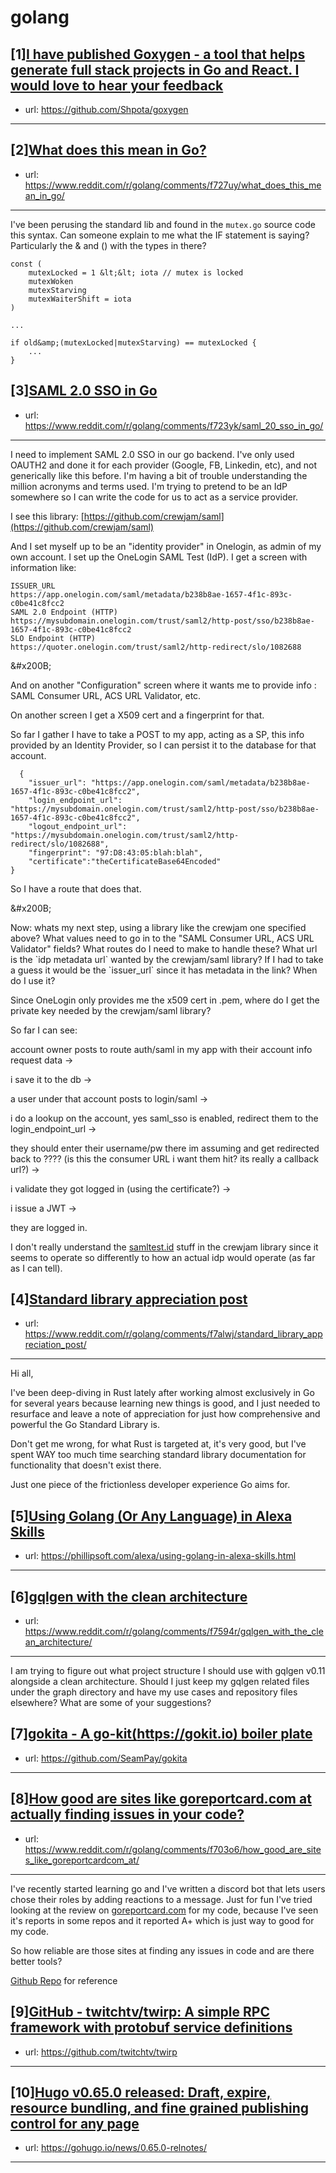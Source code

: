 # golang
## [1][I have published Goxygen - a tool that helps generate full stack projects in Go and React. I would love to hear your feedback](https://www.reddit.com/r/golang/comments/f7aco4/i_have_published_goxygen_a_tool_that_helps/)
- url: https://github.com/Shpota/goxygen
---

## [2][What does this mean in Go?](https://www.reddit.com/r/golang/comments/f727uy/what_does_this_mean_in_go/)
- url: https://www.reddit.com/r/golang/comments/f727uy/what_does_this_mean_in_go/
---
I've been perusing the standard lib and found in the `mutex.go` source code this syntax. Can someone explain to me what the IF statement is saying? Particularly the &amp; and () with the types in there?

    const (
    	mutexLocked = 1 &lt;&lt; iota // mutex is locked
    	mutexWoken
    	mutexStarving
    	mutexWaiterShift = iota
    )
    
    ...
    
    if old&amp;(mutexLocked|mutexStarving) == mutexLocked {
        ...
    }
## [3][SAML 2.0 SSO in Go](https://www.reddit.com/r/golang/comments/f723yk/saml_20_sso_in_go/)
- url: https://www.reddit.com/r/golang/comments/f723yk/saml_20_sso_in_go/
---
I need to implement SAML 2.0 SSO in our go backend. I've only used OAUTH2 and done it for each provider (Google, FB, Linkedin, etc), and not generically like this before. I'm having a bit of trouble understanding the million acronyms and terms used.  I'm trying to pretend to be an IdP somewhere so I can write the code for us to act as a service provider.

I see this library: [https://github.com/crewjam/saml](https://github.com/crewjam/saml)

And I set myself up to be an "identity provider" in Onelogin, as admin of my own account. I set up the OneLogin SAML Test (IdP). I get a screen with information like:

    ISSUER_URL  
    https://app.onelogin.com/saml/metadata/b238b8ae-1657-4f1c-893c-c0be41c8fcc2 
    SAML 2.0 Endpoint (HTTP) 
    https://mysubdomain.onelogin.com/trust/saml2/http-post/sso/b238b8ae-1657-4f1c-893c-c0be41c8fcc2 
    SLO Endpoint (HTTP) 
    https://quoter.onelogin.com/trust/saml2/http-redirect/slo/1082688

&amp;#x200B;

And on another "Configuration" screen where it wants me to provide info : SAML Consumer URL, ACS URL Validator, etc.

On another screen I get a X509 cert and a fingerprint for that.

So far I gather I have to take a POST to my app, acting as a SP, this info provided by an Identity Provider, so I can persist it to the database for that account.

      {
    	"issuer_url": "https://app.onelogin.com/saml/metadata/b238b8ae-1657-4f1c-893c-c0be41c8fcc2",
    	"login_endpoint_url": "https://mysubdomain.onelogin.com/trust/saml2/http-post/sso/b238b8ae-1657-4f1c-893c-c0be41c8fcc2",
    	"logout_endpoint_url": "https://mysubdomain.onelogin.com/trust/saml2/http-redirect/slo/1082688",
    	"fingerprint": "97:D8:43:05:blah:blah",
    	"certificate":"theCertificateBase64Encoded"	
    }

So I have a route that does that.

&amp;#x200B;

Now: whats my next step, using a library like the crewjam one specified above? What values need to go in to the "SAML Consumer URL, ACS URL Validator" fields? What routes do I need to make to handle these? What url is the \`idp metadata url\` wanted by the crewjam/saml library? If I had to take a guess it would be the \`issuer\_url\` since it has metadata in the link? When do I use it?

Since OneLogin only provides me the x509 cert in .pem, where do I get the private key needed by the crewjam/saml library?

So far I can see:

account owner posts to route auth/saml in my app with their account info request data -&gt;  

i save it to the db -&gt;  

a user under that account posts to login/saml -&gt;

i do a lookup on the account, yes saml\_sso is enabled, redirect them to the login\_endpoint\_url -&gt;

they should enter their username/pw there im assuming and get redirected back to ???? (is this the consumer URL i want them hit? its really a callback url?) -&gt;

i validate they got logged in (using the certificate?) -&gt;

i issue a JWT -&gt;

they are logged in.

I don't really understand the [samltest.id](https://samltest.id) stuff in the crewjam library since it seems to operate so differently to how an actual idp would operate (as far as I can tell).
## [4][Standard library appreciation post](https://www.reddit.com/r/golang/comments/f7alwj/standard_library_appreciation_post/)
- url: https://www.reddit.com/r/golang/comments/f7alwj/standard_library_appreciation_post/
---
Hi all,

I've been deep-diving in Rust lately after working almost exclusively in Go for several years because learning new things is good, and I just needed to resurface and leave a note of appreciation for just how comprehensive and powerful the Go Standard Library is. 

Don't get me wrong, for what Rust is targeted at, it's very good, but I've spent WAY too much time searching standard library documentation for functionality that doesn't exist there.

Just one piece of the frictionless developer experience Go aims for.
## [5][Using Golang (Or Any Language) in Alexa Skills](https://www.reddit.com/r/golang/comments/f79xgw/using_golang_or_any_language_in_alexa_skills/)
- url: https://phillipsoft.com/alexa/using-golang-in-alexa-skills.html
---

## [6][gqlgen with the clean architecture](https://www.reddit.com/r/golang/comments/f7594r/gqlgen_with_the_clean_architecture/)
- url: https://www.reddit.com/r/golang/comments/f7594r/gqlgen_with_the_clean_architecture/
---
I am trying to figure out what project structure I should use with gqlgen v0.11 alongside a clean architecture. Should I just keep my gqlgen related files under the graph directory and have my use cases and repository files elsewhere? What are some of your suggestions?
## [7][gokita - A go-kit(https://gokit.io) boiler plate](https://www.reddit.com/r/golang/comments/f79cla/gokita_a_gokithttpsgokitio_boiler_plate/)
- url: https://github.com/SeamPay/gokita
---

## [8][How good are sites like goreportcard.com at actually finding issues in your code?](https://www.reddit.com/r/golang/comments/f703o6/how_good_are_sites_like_goreportcardcom_at/)
- url: https://www.reddit.com/r/golang/comments/f703o6/how_good_are_sites_like_goreportcardcom_at/
---
I've recently started learning go and I've written a discord bot that lets users chose their roles by adding reactions to a message. Just for fun I've tried looking at the review on  [goreportcard.com](https://goreportcard.com) for my code, because I've seen it's reports in some repos and it reported A+ which is just way to good for my code. 

So how reliable are those sites at finding any issues in code and are there better tools?

[Github Repo](https://github.com/deinernstjetzt/rolebot) for reference
## [9][GitHub - twitchtv/twirp: A simple RPC framework with protobuf service definitions](https://www.reddit.com/r/golang/comments/f6rpz3/github_twitchtvtwirp_a_simple_rpc_framework_with/)
- url: https://github.com/twitchtv/twirp
---

## [10][Hugo v0.65.0 released: Draft, expire, resource bundling, and fine grained publishing control for any page](https://www.reddit.com/r/golang/comments/f6tilj/hugo_v0650_released_draft_expire_resource/)
- url: https://gohugo.io/news/0.65.0-relnotes/
---

